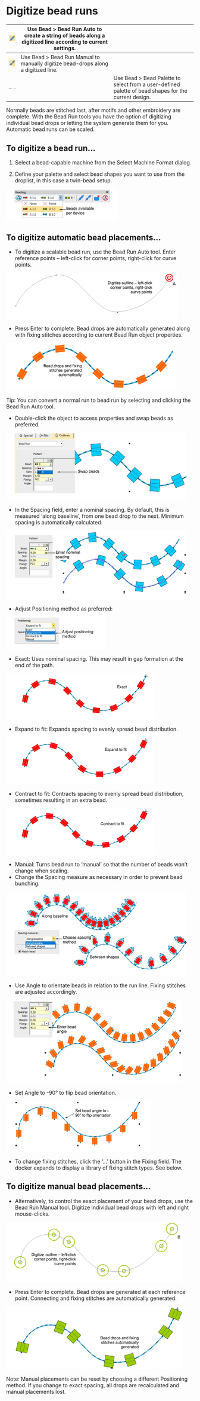 # Digitize bead runs

| ![BeadRunAuto.png](assets/BeadRunAuto.png)     | Use Bead > Bead Run Auto to create a string of beads along a digitized line according to current settings. |                                                                                                      |
| ---------------------------------------------- | ---------------------------------------------------------------------------------------------------------- | ---------------------------------------------------------------------------------------------------- |
| ![BeadRunManual.png](assets/BeadRunManual.png) | Use Bead > Bead Run Manual to manually digitize bead-drops along a digitized line.                         |                                                                                                      |
| ![BeadPalette.png](assets/BeadPalette.png)     |                                                                                                            | Use Bead > Bead Palette to select from a user-defined palette of bead shapes for the current design. |

Normally beads are stitched last, after motifs and other embroidery are complete. With the Bead Run tools you have the option of digitizing individual bead drops or letting the system generate them for you. Automatic bead runs can be scaled.

## To digitize a bead run...

1. Select a bead-capable machine from the Select Machine Format dialog.

2. Define your palette and select bead shapes you want to use from the droplist, in this case a twin-bead setup.

![BeadingDropdownTwinBlank00030.png](assets/BeadingDropdownTwinBlank00030.png)

## To digitize automatic bead placements...

- To digitize a scalable bead run, use the Bead Run Auto tool. Enter reference points – left-click for corner points, right-click for curve points.

![DigitizeRunAuto1.png](assets/DigitizeRunAuto1.png)

- Press Enter to complete. Bead drops are automatically generated along with fixing stitches according to current Bead Run object properties.

![DigitizeRunAuto2.png](assets/DigitizeRunAuto2.png)

Tip: You can convert a normal run to bead run by selecting and clicking the Bead Run Auto tool.

- Double-click the object to access properties and swap beads as preferred.

![DigitizeRunAuto3.png](assets/DigitizeRunAuto3.png)

- In the Spacing field, enter a nominal spacing. By default, this is measured ‘along baseline’, from one bead drop to the next. Minimum spacing is automatically calculated.

![DigitizeRunAuto4.png](assets/DigitizeRunAuto4.png)

- Adjust Positioning method as preferred:

![beading00041.png](assets/beading00041.png)

- Exact: Uses nominal spacing. This may result in gap formation at the end of the path.

![PositionMethodExact.png](assets/PositionMethodExact.png)

- Expand to fit: Expands spacing to evenly spread bead distribution.

![PositionMethodContract.png](assets/PositionMethodContract.png)

- Contract to fit: Contracts spacing to evenly spread bead distribution, sometimes resulting in an extra bead.

![PositionMethodExpand.png](assets/PositionMethodExpand.png)

- Manual: Turns bead run to ‘manual’ so that the number of beads won’t change when scaling.
- Change the Spacing measure as necessary in order to prevent bead bunching.

![BeadSpacingMethod.png](assets/BeadSpacingMethod.png)

- Use Angle to orientate beads in relation to the run line. Fixing stitches are adjusted accordingly.

![DigitizeRunAuto5.png](assets/DigitizeRunAuto5.png)

- Set Angle to -90° to flip bead orientation.

![DigitizeRunAuto6.png](assets/DigitizeRunAuto6.png)

- To change fixing stitches, click the ‘...’ button in the Fixing field. The docker expands to display a library of fixing stitch types. See below.

## To digitize manual bead placements...

- Alternatively, to control the exact placement of your bead drops, use the Bead Run Manual tool. Digitize individual bead drops with left and right mouse-clicks.

![DigitizeRunManual1.png](assets/DigitizeRunManual1.png)

- Press Enter to complete. Bead drops are generated at each reference point. Connecting and fixing stitches are automatically generated.

![DigitizeRunManual2.png](assets/DigitizeRunManual2.png)

Note: Manual placements can be reset by choosing a different Positioning method. If you change to exact spacing, all drops are recalculated and manual placements lost.
